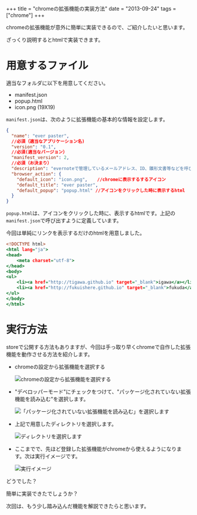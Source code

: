 +++
title = "chromeの拡張機能の実装方法"
date = "2013-09-24"
tags = ["chrome"]
+++

chromeの拡張機能が意外に簡単に実装できるので、ご紹介したいと思います。

ざっくり説明するとhtmlで実装できます。

<!--more-->

# 用意するファイル
適当なフォルダに以下を用意してください。
- manifest.json
- popup.html
- icon.png (19X19)

`manifest.json`は、次のように拡張機能の基本的な情報を設定します。

```json:manifest.json
{
  "name": "ever paster",
  //必須（適当なアプリケーション名)
  "version": "0.1",
  //必須(適当なバージョン）
  "manifest_version": 2,
  //必須（お決まり）
  "description": "evernoteで管理しているメールアドレス、ID、雛形文書等などを呼び出して、貼り付けることができます。",
  "browser_action": {
    "default_icon": "icon.png",　  //chromeに表示するするアイコン
    "default_title": "ever paster",
    "default_popup": "popup.html" //アイコンをクリックした時に表示するhtml
  }
}
```

`popup.html`は、アイコンをクリックした時に、表示するhtmlです。上記の`manifest.json`で呼び出すように定義しています。

今回は単純にリンクを表示するだけのhtmlを用意しました。

```html:popup.html
<!DOCTYPE html>
<html lang="ja">
<head>
    <meta charset="utf-8">
</head>
<body>
<ul>
    <li><a href="http://tigawa.github.io" target="_blank">igawa</a></li>
    <li><a href="http://fukuishere.github.io" target="_blank">fukuda</a></li>
</ul>
</body>
</html>
````

# 実行方法
storeで公開する方法もありますが、今回は手っ取り早くchromeで自作した拡張機能を動作させる方法を紹介します。

- chromeの設定から拡張機能を選択する

   ![chromeの設定から拡張機能を選択する](https://dl.dropboxusercontent.com/u/36134036/images/chrome_tool.png)

- "デベロッパーモード"にチェックをつけて、"パッケージ化されていない拡張機能を読み込む"を選択します。

   ![「パッケージ化されていない拡張機能を読み込む」を選択します](https://dl.dropboxusercontent.com/u/36134036/images/chrome2.png)

- 上記で用意したディレクトリを選択します。

   ![ディレクトリを選択します](https://dl.dropboxusercontent.com/u/36134036/images/chrome3.png)

- ここまでで、先ほど登録した拡張機能がchromeから使えるようになります。次は実行イメージです。

   ![実行イメージ](https://dl.dropboxusercontent.com/u/36134036/images/chrome4.png)

どうでした？

簡単に実装できたでしょうか？

次回は、もう少し踏み込んだ機能を解説できたらと思います。
